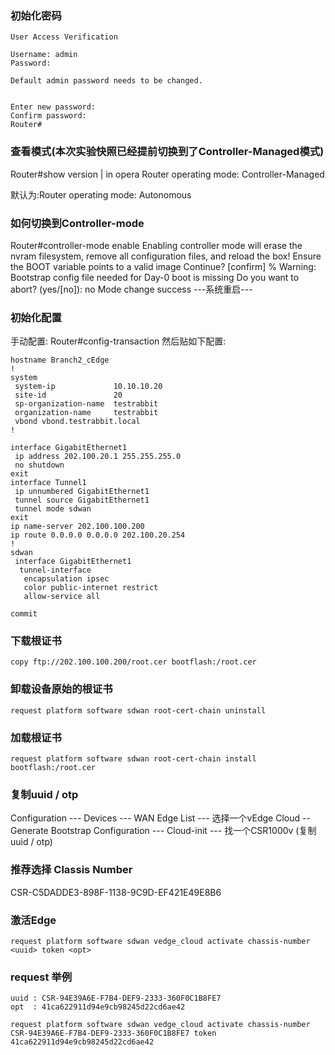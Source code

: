 ### 初始化密码
```shell
User Access Verification

Username: admin
Password: 

Default admin password needs to be changed.


Enter new password: 
Confirm password: 
Router#
```

### 查看模式(本次实验快照已经提前切换到了Controller-Managed模式)
Router#show version | in opera
Router operating mode: Controller-Managed

默认为:Router operating mode: Autonomous

### 如何切换到Controller-mode
Router#controller-mode enable
Enabling controller mode will erase the nvram filesystem, remove all configuration files, and reload the box! 
Ensure the BOOT variable points to a valid image 
Continue? [confirm]
% Warning: Bootstrap config file needed for Day-0 boot is missing
Do you want to abort? (yes/[no]): no
 Mode change success
---系统重启---

### 初始化配置
手动配置: Router#config-transaction
然后贴如下配置:
```shell
hostname Branch2_cEdge
!
system
 system-ip             10.10.10.20
 site-id               20
 sp-organization-name  testrabbit
 organization-name     testrabbit
 vbond vbond.testrabbit.local
!

interface GigabitEthernet1
 ip address 202.100.20.1 255.255.255.0
 no shutdown
exit
interface Tunnel1
 ip unnumbered GigabitEthernet1
 tunnel source GigabitEthernet1
 tunnel mode sdwan
exit
ip name-server 202.100.100.200
ip route 0.0.0.0 0.0.0.0 202.100.20.254
!
sdwan
 interface GigabitEthernet1
  tunnel-interface
   encapsulation ipsec
   color public-internet restrict
   allow-service all

commit

```

### 下载根证书
```shell
copy ftp://202.100.100.200/root.cer bootflash:/root.cer

```

### 卸载设备原始的根证书
```shell
request platform software sdwan root-cert-chain uninstall 

```

### 加载根证书
```shell
request platform software sdwan root-cert-chain install bootflash:/root.cer

```

### 复制uuid / otp
Configuration --- Devices --- WAN Edge List --- 选择一个vEdge Cloud -- Generate Bootstrap Configuration --- Cloud-init --- 找一个CSR1000v (复制 uuid / otp)

### 推荐选择 Classis Number
CSR-C5DADDE3-898F-1138-9C9D-EF421E49E8B6

### 激活Edge
```shell
request platform software sdwan vedge_cloud activate chassis-number <uuid> token <opt>

```

### request 举例
```shell
uuid : CSR-94E39A6E-F7B4-DEF9-2333-360F0C1B8FE7
opt  : 41ca622911d94e9cb98245d22cd6ae42
 
request platform software sdwan vedge_cloud activate chassis-number CSR-94E39A6E-F7B4-DEF9-2333-360F0C1B8FE7 token 41ca622911d94e9cb98245d22cd6ae42

```